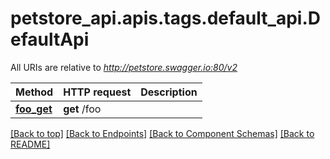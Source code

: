 <a name="top"></a>
# petstore_api.apis.tags.default_api.DefaultApi

All URIs are relative to *http://petstore.swagger.io:80/v2*

Method | HTTP request | Description
------------- | ------------- | -------------
[**foo_get**](default_api/foo_get.md) | **get** /foo | 

[[Back to top]](#top) [[Back to Endpoints]](../../../README.md#Endpoints) [[Back to Component Schemas]](../../../README.md#Component-Schemas) [[Back to README]](../../../README.md)

